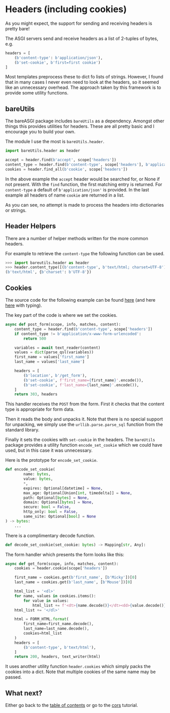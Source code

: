 # Headers (including cookies)

As you might expect, the support for sending and receiving headers is pretty
bare!

The ASGI servers send and receive headers as a list of 2-tuples of bytes, e.g.

```python
headers = [
    (b'content-type': b'application/json'),
    (b'set-cookie', b'first=first cookie')
]
```

Most templates preprocess these to dict fo lists of strings. However, I found
that in many cases I never even need to look at the headers, so it seemed like
an unnecessary overhead. The approach taken by this framework is to provide
some utility functions.

## bareUtils

The bareASGI package includes `bareUtils` as a dependency. Amongst other things
this provides utilities for headers. These are all pretty basic and I encourage
you to build your own.

The module I use the most is `bareUtils.header`.

```python
import bareUtils.header as header

accept = header.find(b'accept', scope['headers'])
content_type = header.find(b'content-type', scope['headers'], b'application/json')
cookies = header.find_all(b'cookie', scope['headers'])
```

In the above example the `accept` header would be searched for, or None if not
present. With the `find` function, the first matching entry is returned.
For `content-type` a default of `b'application/json'` is provided. In
the last example all headers of name `cookie` are returned in a list.

As you can see, no attempt is made to process the headers into dictionaries or
strings.

## Header Helpers

There are a number of helper methods written for the more common headers.

For example to retrieve the `content-type` the following function can be used.

```python
>>> import bareutils.header as header
>>> header.content_type([(b'content-type', b'text/html; charset=UTF-8')])
(b'text/html', {b'charset': b'UTF-8'})
```

## Cookies

The source code for the following example can be found
[here](../examples/cookies_nt.py)
(and here [here](../examples/cookies.py) with typing).

The key part of the code is where we set the cookies.

```python
async def post_form(scope, info, matches, content):
    content_type = header.find(b'content-type', scope['headers'])
    if content_type != b'application/x-www-form-urlencoded':
        return 500

    variables = await text_reader(content)
    values = dict(parse_qsl(variables))
    first_name = values['first_name']
    last_name = values['last_name']

    headers = [
        (b'location', b'/get_form'),
        (b'set-cookie', f'first_name={first_name}'.encode()),
        (b'set-cookie', f'last_name={last_name}'.encode()),
    ]
    return 303, headers
```

This handler receives the `POST` from the form. First it checks that the content
type is appropriate for form data.

Then it reads the body and unpacks it. Note that there is no special support for
unpacking, we simply use the `urllib.parse.parse_sql` function from the standard
library.

Finally it sets the cookies with `set-cookie` in the headers. The `bareUtils`
package provides a utility function `encode_set_cookie` which we could have
used, but in this case it was unnecessary.

Here is the prototype for `encode_set_cookie`.

```python
def encode_set_cookie(
        name: bytes,
        value: bytes,
        *,
        expires: Optional[datetime] = None,
        max_age: Optional[Union[int, timedelta]] = None,
        path: Optional[bytes] = None,
        domain: Optional[bytes] = None,
        secure: bool = False,
        http_only: bool = False,
        same_site: Optional[bool] = None
) -> bytes:
    ...
```

There is a complimentary decode function.

```python
def decode_set_cookie(set_cookie: bytes) -> Mapping[str, Any]:
```

The form handler which presents the form looks like this:

```python
async def get_form(scope, info, matches, content):
    cookies = header.cookie(scope['headers'])

    first_name = cookies.get(b'first_name', [b'Micky'])[0]
    last_name = cookies.get(b'last_name', [b'Mouse'])[0]

    html_list = '<dl>'
    for name, values in cookies.items():
        for value in values:
            html_list += f'<dt>{name.decode()}</dt><dd>{value.decode()}</dd>'
    html_list += '</dl>'

    html = FORM_HTML.format(
        first_name=first_name.decode(),
        last_name=last_name.decode(),
        cookies=html_list
    )
    headers = [
        (b'content-type', b'text/html'),
    ]
    return 200, headers, text_writer(html)
```

It uses another utility function `header.cookies` which simply packs the cookies
into a dict. Note that multiple cookies of the same name may be passed.


## What next?

Either go back to the [table of contents](index.md) or go
to the [cors](cors.md) tutorial.
